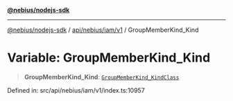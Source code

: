 [**@nebius/nodejs-sdk**](../../../../../README.md)

---

[@nebius/nodejs-sdk](../../../../../README.md) / [api/nebius/iam/v1](../README.md) / GroupMemberKind_Kind

# Variable: GroupMemberKind_Kind

> **GroupMemberKind_Kind**: [`GroupMemberKind_KindClass`](../type-aliases/GroupMemberKind_KindClass.md)

Defined in: src/api/nebius/iam/v1/index.ts:10957
